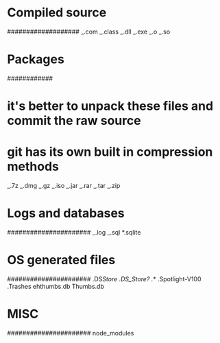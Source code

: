 # Compiled source

###################
_.com
_.class
_.dll
_.exe
_.o
_.so

# Packages

############

# it's better to unpack these files and commit the raw source

# git has its own built in compression methods

_.7z
_.dmg
_.gz
_.iso
_.jar
_.rar
_.tar
_.zip

# Logs and databases

######################
_.log
_.sql
\*.sqlite

# OS generated files

######################
.DS*Store
.DS_Store?
.*\*
.Spotlight-V100
.Trashes
ehthumbs.db
Thumbs.db

# MISC

######################
node_modules
